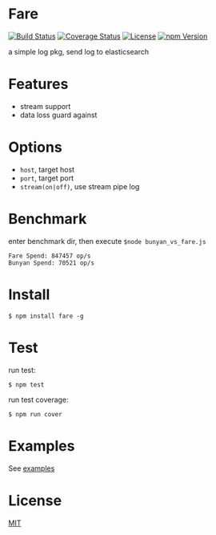 # Fare

[![Build Status](https://travis-ci.org/hardog/fare.svg?branch=master)](https://travis-ci.org/hardog/fare)
[![Coverage Status](https://img.shields.io/codecov/c/github/hardog/fare.svg)](https://codecov.io/github/hardog/fare?branch=master)
[![License](https://img.shields.io/npm/l/fare.svg)](https://www.npmjs.com/package/fare)
[![npm Version](https://img.shields.io/npm/v/fare.svg)](https://www.npmjs.com/package/fare)

a simple log pkg, send log to elasticsearch

# Features

- stream support
- data loss guard against

# Options

- `host`, target host
- `port`, target port
- `stream(on|off)`, use stream pipe log


# Benchmark

enter benchmark dir, then execute `$node bunyan_vs_fare.js`

```
Fare Spend: 847457 op/s
Bunyan Spend: 70521 op/s
```


# Install

`$ npm install fare -g`


# Test

run test:
```
$ npm test
```

run test coverage:
```
$ npm run cover
```

# Examples

See [examples](./example)

# License

[MIT](https://github.com/hardog/fare/blob/master/LICENSE)
